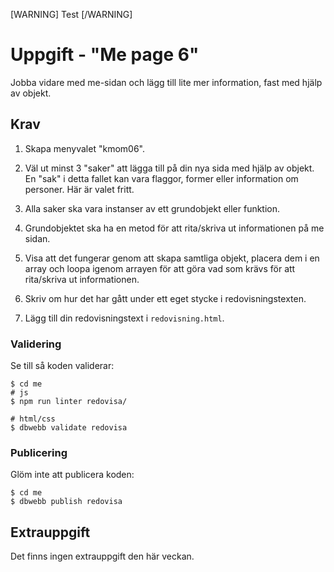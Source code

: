 [WARNING]
Test
[/WARNING]

# Uppgift - "Me page 6"

Jobba vidare med me-sidan och lägg till lite mer information, fast med hjälp av objekt.

## Krav

1. Skapa menyvalet "kmom06".

1. Väl ut minst 3 "saker" att lägga till på din nya sida med hjälp av objekt. En "sak" i detta fallet kan vara flaggor, former eller information om personer. Här är valet fritt.
1. Alla saker ska vara instanser av ett grundobjekt eller funktion.
1. Grundobjektet ska ha en metod för att rita/skriva ut informationen på me sidan.
1. Visa att det fungerar genom att skapa samtliga objekt, placera dem i en array och loopa igenom arrayen för att göra vad som krävs för att rita/skriva ut informationen.
1. Skriv om hur det har gått under ett eget stycke i redovisningstexten.
1. Lägg till din redovisningstext i `redovisning.html`.

### Validering

Se till så koden validerar:

```console
$ cd me
# js
$ npm run linter redovisa/

# html/css
$ dbwebb validate redovisa
```

### Publicering

Glöm inte att publicera koden:

```console
$ cd me
$ dbwebb publish redovisa
```

## Extrauppgift

Det finns ingen extrauppgift den här veckan.
